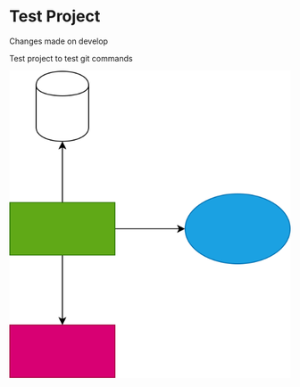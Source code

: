 # Test Project

Changes made on develop

Test project to test git commands

![DrawIO SVG](images/foo.drawio.svg)
